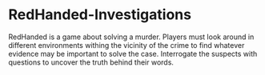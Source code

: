 # RedHanded-Investigations
RedHanded is a game about solving a murder. Players must look around in different environments withing the vicinity of the crime to find whatever evidence may be important to solve the case. Interrogate the suspects with questions to uncover the truth behind their words.
